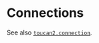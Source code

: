 # Connections

See also
[`toucan2.connection`](https://cljdoc.org/d/io.github.camsaul/toucan2/CURRENT/api/toucan2.connection).
